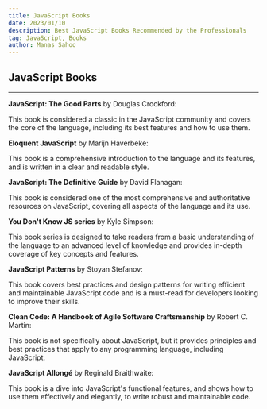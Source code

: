 ```yaml
---
title: JavaScript Books
date: 2023/01/10
description: Best JavaScript Books Recommended by the Professionals
tag: JavaScript, Books
author: Manas Sahoo
---
```


## JavaScript Books

---

**JavaScript: The Good Parts** by Douglas Crockford:

This book is considered a classic in the JavaScript community and covers the core of the language, including its best features and how to use them.

**Eloquent JavaScript** by Marijn Haverbeke:

This book is a comprehensive introduction to the language and its features, and is written in a clear and readable style.

**JavaScript: The Definitive Guide** by David Flanagan:

This book is considered one of the most comprehensive and authoritative resources on JavaScript, covering all aspects of the language and its use.

**You Don't Know JS series** by Kyle Simpson:

This book series is designed to take readers from a basic understanding of the language to an advanced level of knowledge and provides in-depth coverage of key concepts and features.

**JavaScript Patterns** by Stoyan Stefanov:

This book covers best practices and design patterns for writing efficient and maintainable JavaScript code and is a must-read for developers looking to improve their skills.

**Clean Code: A Handbook of Agile Software Craftsmanship** by Robert C. Martin:

This book is not specifically about JavaScript, but it provides principles and best practices that apply to any programming language, including JavaScript.

**JavaScript Allongé** by Reginald Braithwaite:

This book is a dive into JavaScript's functional features, and shows how to use them effectively and elegantly, to write robust and maintainable code.
